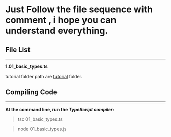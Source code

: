 # Just Follow the file sequence with comment , i hope you can understand everything.

## File List
----------------------------------

**1.01_basic_types.ts**


tutorial folder path are [tutorial](/tutorial) folder. 

## Compiling Code
--------------------------

**At the command line, run the _TypeScript compiler_:**

> tsc 01_basic_types.ts

> node 01_basic_types.js


